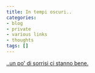 ```yaml
---
title: In tempi oscuri..
categories:
- blog
- private
- various links
- thoughts
tags: []
---
```

[..un po' di sorrisi ci stanno bene.](http://www.moillusions.com/2007/12/accidental-smileys-optical-illusion-set.html
       "http://www.moillusions.com/2007/12/accidental-smileys-optical-illusion-set.html" )


